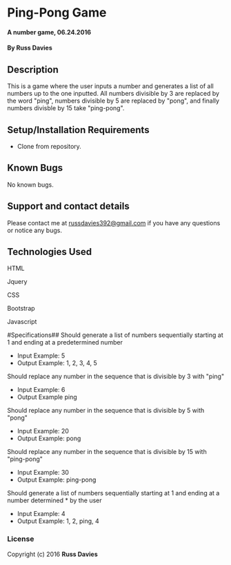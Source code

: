 # Ping-Pong Game

#### A number game, 06.24.2016

#### By  Russ Davies

## Description

This is a game where the user inputs a number and generates a list of all numbers up to the one inputted. All numbers divisible by 3 are replaced by the word "ping", numbers divisible by 5 are replaced by "pong", and finally numbers divisble by 15 take "ping-pong".

## Setup/Installation Requirements

* Clone from repository.

## Known Bugs

No known bugs.

## Support and contact details

Please contact me at russdavies392@gmail.com if you have any questions or notice any bugs.

## Technologies Used

HTML

Jquery

CSS

Bootstrap

Javascript

#Specifications##
Should generate a list of numbers sequentially starting at 1 and ending at a predetermined number

* Input Example: 5
* Output Example: 1, 2, 3, 4, 5

Should replace any number in the sequence that is divisible by 3 with "ping"

* Input Example: 6
* Output Example ping

Should replace any number in the sequence that is divisible by 5 with "pong"

* Input Example: 20
* Output Example: pong

Should replace any number in the sequence that is divisible by 15 with "ping-pong"

* Input Example: 30
* Output Example: ping-pong

Should generate a list of numbers sequentially starting at 1 and ending at a number determined * by the user

* Input Example: 4
* Output Example: 1, 2, ping, 4

### License

Copyright (c) 2016 **Russ Davies**
